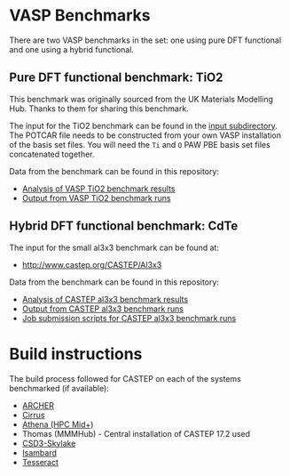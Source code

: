 # VASP Benchmarks

There are two VASP benchmarks in the set: one using pure DFT functional
and one using a hybrid functional.

## Pure DFT functional benchmark: TiO2

This benchmark was originally sourced from the UK Materials Modelling Hub. Thanks to
them for sharing this benchmark.

The input for the TiO2 benchmark can be found in the [input subdirectory](TiO2/input/).
The POTCAR file needs to be constructed from your own VASP installation of the basis
set files. You will need the `Ti` and `O` PAW PBE basis set files concatenated together.

Data from the benchmark can be found in this repository:

* [Analysis of VASP TiO2 benchmark results](analysis/VASP_TiO2_perf_analysis.ipynb)
* [Output from VASP TiO2 benchmark runs](TiO2_MCC/results)

## Hybrid DFT functional benchmark: CdTe

The input for the small al3x3 benchmark can be found at:

* http://www.castep.org/CASTEP/Al3x3

Data from the benchmark can be found in this repository:

* [Analysis of CASTEP al3x3 benchmark results](analysis/CASTEP_al3x3_perf_analysis.ipynb)
* [Output from CASTEP al3x3 benchmark runs](al3x3/results)
* [Job submission scripts for CASTEP al3x3 benchmark runs](al3x3/run)

# Build instructions

The build process followed for CASTEP on each of the systems benchmarked (if available):

* [ARCHER](https://github.com/hpc-uk/build-instructions/blob/master/CASTEP/ARCHER_18.1.0_gcc6_CrayMPT.md)
* [Cirrus](https://github.com/hpc-uk/build-instructions/blob/master/CASTEP/Cirrus_18.1.0_intel17_HPEMPT.md)
* [Athena (HPC Mid+)](https://github.com/hpc-uk/build-instructions/blob/master/CASTEP/Athena_18.1.0_gcc6_IMPI.md)
* Thomas (MMMHub) - Central installation of CASTEP 17.2 used
* [CSD3-Skylake](https://github.com/hpc-uk/build-instructions/blob/master/CASTEP/CSD3Skylake_17.2.1_intel17_IMPI.md)
* [Isambard](https://github.com/hpc-uk/build-instructions/blob/master/CASTEP/Isambard_18.1.0_cce8_mpich3.md)
* [Tesseract](https://github.com/hpc-uk/build-instructions/blob/master/CASTEP/Tesseract_18.1.0_intel18_IMPI.md)



